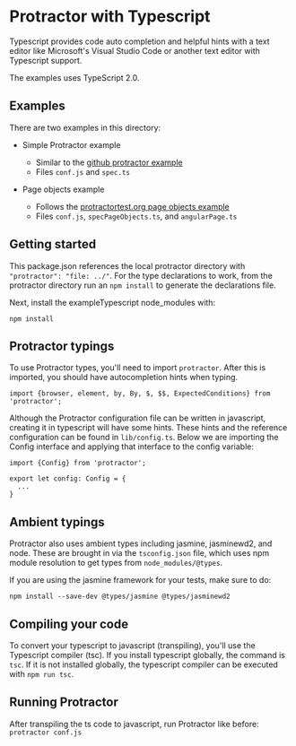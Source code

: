 # Protractor with Typescript

Typescript provides code auto completion and helpful hints with a text editor like Microsoft's Visual Studio Code or another text editor with Typescript support.

The examples uses TypeScript 2.0.

## Examples

There are two examples in this directory:

* Simple Protractor example
  * Similar to the [github protractor example](https://github.com/angular/protractor/tree/master/example)
  * Files `conf.js` and `spec.ts`

* Page objects example
  * Follows the [protractortest.org page objects example](http://www.protractortest.org/#/page-objects)
  * Files `conf.js`, `specPageObjects.ts`, and `angularPage.ts`


## Getting started

This package.json references the local protractor directory with `"protractor": "file: ../"`. For the type declarations to work, from the protractor directory run an `npm install` to generate the declarations file.

Next, install the exampleTypescript node_modules with:

```
npm install
```


## Protractor typings

To use Protractor types, you'll need to import `protractor`. After this is imported, you should have autocompletion hints when typing.

```
import {browser, element, by, By, $, $$, ExpectedConditions} from 'protractor';
```

Although the Protractor configuration file can be written in javascript, creating it in typescript will have some hints. These hints and the reference configuration can be found in `lib/config.ts`. Below we are importing the Config interface and applying that interface to the config variable:

```
import {Config} from 'protractor';

export let config: Config = {
  ...
}
```

## Ambient typings

Protractor also uses ambient types including jasmine, jasminewd2, and node. These are brought in via the `tsconfig.json` file, which uses npm module resolution to get types from `node_modules/@types`.

If you are using the jasmine framework for your tests, make sure to do:

```
npm install --save-dev @types/jasmine @types/jasminewd2
```

## Compiling your code

To convert your typescript to javascript (transpiling), you'll use the Typescript compiler (tsc). If you install typescript globally, the command is `tsc`. 
If it is not installed globally, the typescript compiler can be executed with `npm run tsc`.

## Running Protractor

After transpiling the ts code to javascript,  run Protractor like before: `protractor conf.js`

 
